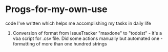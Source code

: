 # Progs-for-my-own-use
code I've written which helps me accomplishing my tasks in daily life

1. Conversion of format from IssueTracker "maxdone" to "todoist" - it's a vba script for .csv file. Did some actions manually but automated
one - formatting of more than one hundred strings
